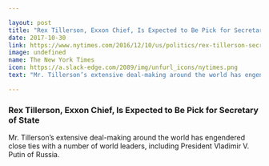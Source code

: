 ```yaml
---

layout: post
title: "Rex Tillerson, Exxon Chief, Is Expected to Be Pick for Secretary of State"
date: 2017-10-30
link: https://www.nytimes.com/2016/12/10/us/politics/rex-tillerson-secretary-of-state-trump.html
image: undefined
name: The New York Times
icon: https://a.slack-edge.com/2089/img/unfurl_icons/nytimes.png
text: "Mr. Tillerson’s extensive deal-making around the world has engendered close ties with a number of world leaders, including President Vladimir V. Putin of Russia."

---
```


### Rex Tillerson, Exxon Chief, Is Expected to Be Pick for Secretary of State

Mr. Tillerson’s extensive deal-making around the world has engendered close ties with a number of world leaders, including President Vladimir V. Putin of Russia.